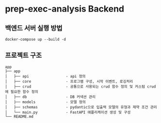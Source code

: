 # prep-exec-analysis Backend

## 백엔드 서버 실행 방법

```
docker-compose up --build -d
```

## 프로젝트 구조

```
app
├── app
│   ├── api                 - api 정의
│   ├── core                - 프로그램 구성, 시작 이벤트, 로깅처리
│   ├── crud                - 공통으로 사용되는 crud 함수 정의 및 커스텀 crud에 필요한 함수 정의
│   ├── db                  - DB 커넥션 관리
│   ├── models              - 모델 정의
│   ├── schemas             - pydantic으로 입출력 모델의 유형과 제약 조건 관리
│   └── main.py             - FastAPI 애플리케이션 생성 및 구성
└── README.md
```

